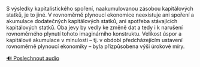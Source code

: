 
S výsledky kapitalistického spoření, naakumulovanou zásobou kapitálových statků, je to jiné. V rovnoměrně plynoucí ekonomice neexistuje ani spoření a akumulace dodatečných kapitálových statků, ani spotřeba stávajících kapitálových statků. Oba jevy by vedly ke změně dat a tedy i k narušení rovnoměrného plynutí tohoto imaginárního konstruktu. Velikost úspor a kapitálové akumulace v minulosti – tj. v období předcházejícím ustavení rovnoměrně plynoucí ekonomiky – byla přizpůsobena výši úrokové míry.

[🔊 Poslechnout audio](/data/7-paragraphs/audio/chapter_95/para_010-S-vsledky-kapitalistickho-spoen-naakumulovano.mp3)
